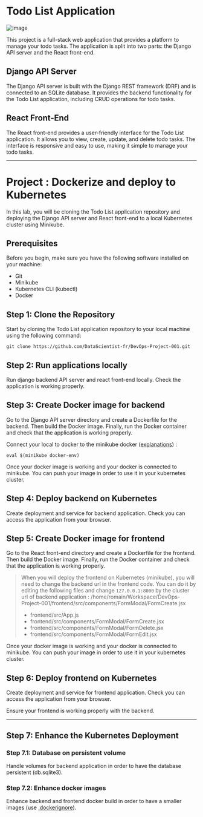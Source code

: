 # Todo List Application


![image](https://user-images.githubusercontent.com/9051426/218775964-68b066ba-fb6e-4085-a701-52054847ff9f.png)

This project is a full-stack web application that provides a platform to manage your todo tasks. The application is split into two parts: the Django API server and the React front-end.

## Django API Server

The Django API server is built with the Django REST framework (DRF) and is connected to an SQLite database. It provides the backend functionality for the Todo List application, including CRUD operations for todo tasks.

## React Front-End

The React front-end provides a user-friendly interface for the Todo List application. It allows you to view, create, update, and delete todo tasks. The interface is responsive and easy to use, making it simple to manage your todo tasks.

---


# Project : Dockerize and deploy to Kubernetes

In this lab, you will be cloning the Todo List application repository and deploying the Django API server and React front-end to a local Kubernetes cluster using Minikube.


## Prerequisites
Before you begin, make sure you have the following software installed on your machine:
- Git
- Minikube
- Kubernetes CLI (kubectl)
- Docker

## Step 1: Clone the Repository

Start by cloning the Todo List application repository to your local machine using the following command:

```
git clone https://github.com/DataScientist-fr/DevOps-Project-001.git
```

## Step 2: Run applications locally

Run django backend API server and react front-end locally.
Check the application is working properly.


## Step 3: Create Docker image for backend

Go to the Django API server directory and create a Dockerfile for the backend. Then build the Docker image. Finally, run the Docker container and check that the application is working properly.

Connect your local to docker to the minikube docker ([explanations](https://minikube.sigs.k8s.io/docs/handbook/pushing/#1-pushing-directly-to-the-in-cluster-docker-daemon-docker-env)) : 
```
eval $(minikube docker-env)
```

Once your docker image is working and your docker is connected to minikube. You can push your image in order to use it in your kubernetes cluster.

## Step 4: Deploy backend on Kubernetes

Create deployment and service for backend application. Check you can access the application from your browser.

## Step 5: Create Docker image for frontend

Go to the React front-end directory and create a Dockerfile for the frontend. Then build the Docker image. Finally, run the Docker container and check that the application is working properly.

> When you will deploy the frontend on Kubernetes (minikube), you will need to change the backend url in the frontend code. You can do it by editing the following files and change `127.0.0.1:8000` by the cluster url of backend application :
/home/romain/Workspace/DevOps-Project-001/frontend/src/components/FormModal/FormCreate.jsx
> - frontend/src/App.js
> - frontend/src/components/FormModal/FormCreate.jsx
> - frontend/src/components/FormModal/FormDelete.jsx
> - frontend/src/components/FormModal/FormEdit.jsx


Once your docker image is working and your docker is connected to minikube. You can push your image in order to use it in your kubernetes cluster.

## Step 6: Deploy frontend on Kubernetes

Create deployment and service for frontend application. Check you can access the application from your browser.

Ensure your frontend is working properly with the backend.

---

## Step 7: Enhance the Kubernetes Deployment

### Step 7.1: Database on persistent volume
Handle volumes for backend application in order to have the database persistent (db.sqlite3).

### Step 7.2: Enhance docker images
Enhance backend and frontend docker build in order to have a smaller images (use [.dockerignore](https://docs.docker.com/engine/reference/builder/#dockerignore-file)).
